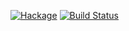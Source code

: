 [![Hackage](https://img.shields.io/hackage/v/Vulkan.svg)](https://hackage.haskell.org/package/Vulkan) [![Build Status](https://travis-ci.org/svenpanne/Vulkan.png)](https://travis-ci.org/svenpanne/Vulkan)
